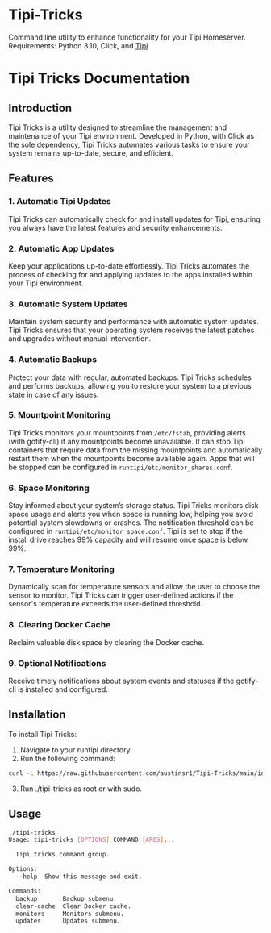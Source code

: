 # Tipi-Tricks
Command line utility to enhance functionality for your Tipi Homeserver.
Requirements: Python 3.10, Click, and [Tipi](https://runtipi.io/)

# Tipi Tricks Documentation

## Introduction
Tipi Tricks is a utility designed to streamline the management and maintenance of your Tipi environment. Developed in Python, with Click as the sole dependency, Tipi Tricks automates various tasks to ensure your system remains up-to-date, secure, and efficient.

## Features

### 1. Automatic Tipi Updates
Tipi Tricks can automatically check for and install updates for Tipi, ensuring you always have the latest features and security enhancements.

### 2. Automatic App Updates
Keep your applications up-to-date effortlessly. Tipi Tricks automates the process of checking for and applying updates to the apps installed within your Tipi environment.

### 3. Automatic System Updates
Maintain system security and performance with automatic system updates. Tipi Tricks ensures that your operating system receives the latest patches and upgrades without manual intervention.

### 4. Automatic Backups
Protect your data with regular, automated backups. Tipi Tricks schedules and performs backups, allowing you to restore your system to a previous state in case of any issues.

### 5. Mountpoint Monitoring
Tipi Tricks monitors your mountpoints from `/etc/fstab`, providing alerts (with gotify-cli) if any mountpoints become unavailable. It can stop Tipi containers that require data from the missing mountpoints and automatically restart them when the mountpoints become available again. Apps that will be stopped can be configured in `runtipi/etc/monitor_shares.conf`.

### 6. Space Monitoring
Stay informed about your system’s storage status. Tipi Tricks monitors disk space usage and alerts you when space is running low, helping you avoid potential system slowdowns or crashes. The notification threshold can be configured in `runtipi/etc/monitor_space.conf`. Tipi is set to stop if the install drive reaches 99% capacity and will resume once space is below 99%.

### 7. Temperature Monitoring
Dynamically scan for temperature sensors and allow the user to choose the sensor to monitor. Tipi Tricks can trigger user-defined actions if the sensor's temperature exceeds the user-defined threshold.

### 8. Clearing Docker Cache
Reclaim valuable disk space by clearing the Docker cache.

### 9. Optional Notifications
Receive timely notifications about system events and statuses if the gotify-cli is installed and configured. 

## Installation
To install Tipi Tricks:
1. Navigate to your runtipi directory.
2. Run the following command: 
```sh
curl -L https://raw.githubusercontent.com/austinsr1/Tipi-Tricks/main/install.sh | bash
```
3. Run ./tipi-tricks as root or with sudo.

## Usage
```sh
./tipi-tricks
Usage: tipi-tricks [OPTIONS] COMMAND [ARGS]...

  Tipi tricks command group.

Options:
  --help  Show this message and exit.

Commands:
  backup       Backup submenu.
  clear-cache  Clear Docker cache.
  monitors     Monitors submenu.
  updates      Updates submenu.
```
